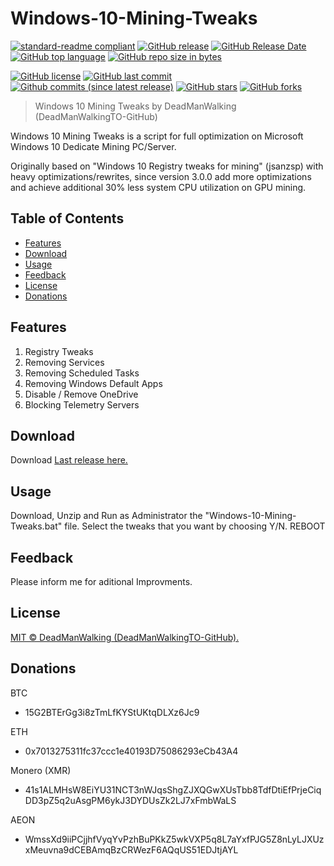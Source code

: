 # Windows-10-Mining-Tweaks
[![standard-readme compliant](https://img.shields.io/badge/readme%20style-standard-brightgreen.svg)](https://github.com/RichardLitt/standard-readme)
[![GitHub release](https://img.shields.io/github/release/DeadManWalkingTO/Windows-10-Mining-Tweaks/all.svg)](https://github.com/DeadManWalkingTO/Windows-10-Mining-Tweaks/releases/latest)
[![GitHub Release Date](https://img.shields.io/github/release-date-pre/DeadManWalkingTO/Windows-10-Mining-Tweaks.svg)](https://github.com/DeadManWalkingTO/Windows-10-Mining-Tweaks/releases/latest)
[![GitHub top language](https://img.shields.io/github/languages/top/DeadManWalkingTO/Windows-10-Mining-Tweaks.svg)](https://github.com/DeadManWalkingTO/Windows-10-Mining-Tweaks)
[![GitHub repo size in bytes](https://img.shields.io/github/repo-size/DeadManWalkingTO/Windows-10-Mining-Tweaks.svg)](https://github.com/DeadManWalkingTO/Windows-10-Mining-Tweaks)

[![GitHub license](https://img.shields.io/github/license/DeadManWalkingTO/Windows-10-Mining-Tweaks.svg)](https://github.com/DeadManWalkingTO/Windows-10-Mining-Tweaks/blob/master/LICENSE)
[![GitHub last commit](https://img.shields.io/github/last-commit/DeadManWalkingTO/Windows-10-Mining-Tweaks.svg)](https://github.com/DeadManWalkingTO/Windows-10-Mining-Tweaks)
[![Github commits (since latest release)](https://img.shields.io/github/commits-since/DeadManWalkingTO/Windows-10-Mining-Tweaks/latest.svg)](https://github.com/DeadManWalkingTO/Windows-10-Mining-Tweaks)
[![GitHub stars](https://img.shields.io/github/stars/DeadManWalkingTO/Windows-10-Mining-Tweaks.svg)](https://github.com/DeadManWalkingTO/Windows-10-Mining-Tweaks/stargazers)
[![GitHub forks](https://img.shields.io/github/forks/DeadManWalkingTO/Windows-10-Mining-Tweaks.svg)](https://github.com/DeadManWalkingTO/Windows-10-Mining-Tweaks/network)
> Windows 10 Mining Tweaks by DeadManWalking (DeadManWalkingTO-GitHub) 

Windows 10 Mining Tweaks is a script for full optimization on Microsoft Windows 10 Dedicate Mining PC/Server. 

Originally based on "Windows 10 Registry tweaks for mining" (jsanzsp) with heavy optimizations/rewrites, since version 3.0.0 add more optimizations and achieve additional 30% less system CPU utilization on GPU mining.

## Table of Contents
- [Features](#features)
- [Download](#download)
- [Usage](#usage)
- [Feedback](#feedback)
- [License](#license)
- [Donations](#donations)

## Features
1. Registry Tweaks
2. Removing Services
3. Removing Scheduled Tasks
4. Removing Windows Default Apps
5. Disable / Remove OneDrive
6. Blocking Telemetry Servers

## Download
Download [Last release here.](https://github.com/DeadManWalkingTO/Windows-10-Mining-Tweaks/releases/latest)

## Usage
Download, Unzip and Run as Administrator the "Windows-10-Mining-Tweaks.bat" file.
Select the tweaks that you want by choosing Y/N.
REBOOT

## Feedback
Please inform me for aditional Improvments.

## License

[MIT © DeadManWalking (DeadManWalkingTO-GitHub).](./LICENSE)

## Donations

BTC
* 15G2BTErGg3i8zTmLfKYStUKtqDLXz6Jc9

ETH
* 0x7013275311fc37ccc1e40193D75086293eCb43A4

Monero (XMR)
* 41s1ALMHsW8EiYU31NCT3nWJqsShgZJXQGwXUsTbb8TdfDtiEfPrjeCiqDD3pZ5q2uAsgPM6ykJ3DYDUsZk2LJ7xFmbWaLS

AEON
* WmssXd9iiPCjjhfVyqYvPzhBuPKkZ5wkVXP5q8L7aYxfPJG5Z8nLyLJXUzxMeuvna9dCEBAmqBzCRWezF6AQqUS51EDJtjAYL
